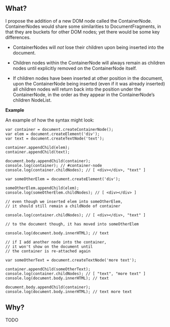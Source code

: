 ## What?

I propose the addition of a new DOM node called the ContainerNode. ContainerNodes would share some similarities to DocumentFragments, in that they are buckets for other DOM nodes; yet there would be some key differences. 

- ContainerNodes will *not* lose their children upon being inserted into the document.

- Children nodes within the ContainerNode will always remain as children nodes until explicitly removed on the ContainerNode itself. 

- If children nodes have been inserted at other position in the document, upon the ContainerNode being inserted (even if it was already inserted) all children nodes will return back into the position under the ContainerNode, in the order as they appear in the ContainerNode’s children NodeList.

**Example**

An example of how the syntax might look:

```
var container = document.createContainerNode();
var elem = document.createElement('div');
var text = document.createTextNode('text');

container.appendChild(elem);
container.appendChild(text);

document.body.appendChild(container);
console.log(container); // #container-node
console.log(container.childNodes); // [ <div></div>, "text" ]

var someOtherElem = document.createElement('div');

someOtherElem.appendChild(elem);
console.log(someOtherElem.childNodes); // [ <div></div> ]

// even though we inserted elem into someOtherElem, 
// it should still remain a childNode of container

console.log(container.childNodes); // [ <div></div>, "text" ]

// to the document though, it has moved into someOtherElem

console.log(document.body.innerHTML); // text

// if I add another node into the container,
// it won't show on the document until
// the container is re-attached again

var someOtherText = document.createTextNode('more text');

container.appendChild(someOtherText);
console.log(container.childNodes); // [ "text", "more text" ]
console.log(document.body.innerHTML); // text

document.body.appendChild(container);
console.log(document.body.innerHTML); // text more text
```

## Why?

TODO
